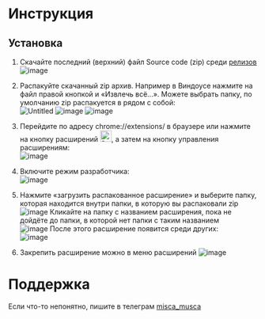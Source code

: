 # Инструкция
## Установка
1. Скачайте последний (верхний) файл Source code (zip) среди [релизов](https://github.com/Napordisch/chillcards/releases)\
![image](https://github.com/user-attachments/assets/95ee13f9-161b-469e-9e14-5de11d76bc28)

2. Распакуйте скачанный zip архив. Например в Виндоусе нажмите на файл правой кнопкой и «Извлечь всё...». Можете выбрать папку, по умолчанию zip распакуется в рядом с собой:\
![Untitled](https://github.com/user-attachments/assets/3003dec2-7dc1-4ee4-92d7-ff1bbc165530)
![image](https://github.com/user-attachments/assets/9dd3709e-9ab8-418a-b86e-c9e635712025)
![image](https://github.com/user-attachments/assets/bcc96530-37b6-446e-9cf1-2430427c8278)

4. Перейдите по адресу chrome://extensions/ в браузере или нажмите на кнопку расширений <img width="23" alt="Screenshot 2024-12-16 at 11 38 39" src="https://github.com/user-attachments/assets/52daeb6e-13c8-4d94-9281-aea2b9c7d48c" />, а затем на кнопку управления расширениям:\
![image](https://github.com/user-attachments/assets/11e6c8ff-20da-4dd2-9e9e-fcc06ef8cadc)

5. Включите режим разработчика:\
![image](https://github.com/user-attachments/assets/896c6c5d-ea0d-497e-8d9f-559d315b1ca6)

6. Нажмите «загрузить распакованное расширение» и выберите папку, которая находится внутри папки, в которую вы распаковали zip\
![image](https://github.com/user-attachments/assets/22bc0ace-7433-404e-aecb-7b8cdaca2b14)
Кликайте на папку с названием расширения, пока не дойдёте до папки, в которой нет папки с таким названием\
![image](https://github.com/user-attachments/assets/21a6957a-58be-4e0d-9b3c-5d4b79095a7f)
После этого расширение появится среди других:\
![image](https://github.com/user-attachments/assets/c80e769c-3339-4672-878d-25b70bb58e6d)



7. Закрепить расширение можно в меню расширений ![image](https://github.com/user-attachments/assets/45c5325c-97f0-4f09-a7c1-c68c0a39b147)

# Поддержка
Если что-то непонятно, пишите в телеграм [misca_musca](https://t.me/misca_musca)
